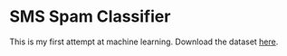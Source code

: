 # SMS Spam Classifier

This is my first attempt at machine learning. Download the dataset [here](https://www.kaggle.com/uciml/sms-spam-collection-dataset).
